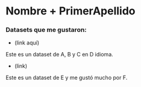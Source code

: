 # Nombre + PrimerApellido

### Datasets que me gustaron:
- (link aquí)

Este es un dataset de A, B y C en D idioma.

- (link)

Este es un dataset de E y me gustó mucho por F.
